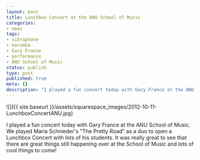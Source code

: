 ```yaml
---
layout: post
title: Lunchbox Concert at the ANU School of Music
categories:
- news
tags:
- vibraphone
- marimba
- Gary France
- performance
- ANU School of Music
status: publish
type: post
published: true
meta: {}
description: "I played a fun concert today with Gary France at the ANU School of Music. We played Maria Schnieder's "The Pretty Road" as a duo to open a Lunchbox"
---
```


![]({{ site.baseurl }}/assets/squarespace_images/2012-10-11-LunchboxConcertANU.jpg)

I played a fun concert today with Gary France at the ANU School of Music. We played Maria Schnieder's "The Pretty Road" as a duo to open a Lunchbox Concert with lots of his students. It was really great to see that there are great things still happening over at the School of Music and lots of cool things to come!
